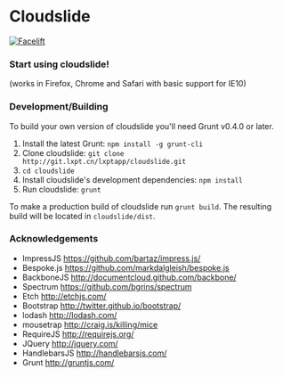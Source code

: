 Cloudslide
=======

[![Facelift](https://f.cloud.github.com/assets/1009003/515405/f1003c6a-be74-11e2-84b9-14776c652afb.png)](http://n01.lxpt.cn:49203/)

### Start using cloudslide!
(works in Firefox, Chrome and Safari with basic support for IE10)

### Development/Building ###
To build your own version of cloudslide you'll need Grunt v0.4.0 or later.


1. Install the latest Grunt: `npm install -g grunt-cli`
2. Clone cloudslide: `git clone http://git.lxpt.cn/lxptapp/cloudslide.git`
3. `cd cloudslide`
4. Install cloudslide's development dependencies: `npm install`
5. Run cloudslide: `grunt`

To make a production build of cloudslide run `grunt build`.
The resulting build will be located in `cloudslide/dist`.  

### Acknowledgements ###

* ImpressJS https://github.com/bartaz/impress.js/
* Bespoke.js https://github.com/markdalgleish/bespoke.js
* BackboneJS http://documentcloud.github.com/backbone/
* Spectrum https://github.com/bgrins/spectrum
* Etch http://etchjs.com/
* Bootstrap http://twitter.github.io/bootstrap/
* lodash http://lodash.com/
* mousetrap http://craig.is/killing/mice
* RequireJS http://requirejs.org/
* JQuery http://jquery.com/
* HandlebarsJS http://handlebarsjs.com/
* Grunt http://gruntjs.com/
